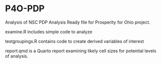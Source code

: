 # P4O-PDP

Analysis of NSC PDP Analysis Ready file for Prosperity for Ohio project.

examine.R includes simple code to analyze 

testgroupings.R contains code to create derived variables of interest

report.qmd is a Quarto report examining likely cell sizes for potential levels of analysis.